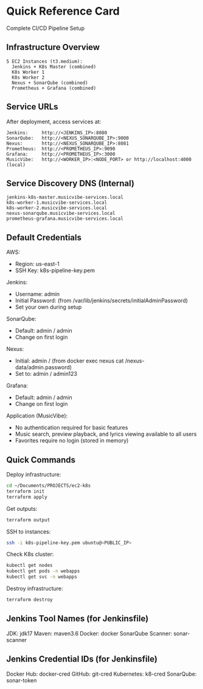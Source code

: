 # Quick Reference Card

Complete CI/CD Pipeline Setup

## Infrastructure Overview

```
5 EC2 Instances (t3.medium):
  Jenkins + K8s Master (combined)
  K8s Worker 1
  K8s Worker 2
  Nexus + SonarQube (combined)
  Prometheus + Grafana (combined)
```

## Service URLs

After deployment, access services at:

```
Jenkins:     http://<JENKINS_IP>:8080
SonarQube:   http://<NEXUS_SONARQUBE_IP>:9000
Nexus:       http://<NEXUS_SONARQUBE_IP>:8081
Prometheus:  http://<PROMETHEUS_IP>:9090
Grafana:     http://<PROMETHEUS_IP>:3000
MusicVibe:   http://<WORKER_IP>:<NODE_PORT> or http://localhost:4000 (local)
```

## Service Discovery DNS (Internal)

```
jenkins-k8s-master.musicvibe-services.local
k8s-worker-1.musicvibe-services.local
k8s-worker-2.musicvibe-services.local
nexus-sonarqube.musicvibe-services.local
prometheus-grafana.musicvibe-services.local
```

## Default Credentials

AWS:
- Region: us-east-1
- SSH Key: k8s-pipeline-key.pem

Jenkins:
- Username: admin
- Initial Password: (from /var/lib/jenkins/secrets/initialAdminPassword)
- Set your own during setup

SonarQube:
- Default: admin / admin
- Change on first login

Nexus:
- Initial: admin / (from docker exec nexus cat /nexus-data/admin.password)
- Set to: admin / admin123

Grafana:
- Default: admin / admin
- Change on first login

Application (MusicVibe):
- No authentication required for basic features
- Music search, preview playback, and lyrics viewing available to all users
- Favorites require no login (stored in memory)

## Quick Commands

Deploy infrastructure:
```bash
cd ~/Documents/PROJECTS/ec2-k8s
terraform init
terraform apply
```

Get outputs:
```bash
terraform output
```

SSH to instances:
```bash
ssh -i k8s-pipeline-key.pem ubuntu@<PUBLIC_IP>
```

Check K8s cluster:
```bash
kubectl get nodes
kubectl get pods -n webapps
kubectl get svc -n webapps
```

Destroy infrastructure:
```bash
terraform destroy
```

## Jenkins Tool Names (for Jenkinsfile)

JDK: jdk17
Maven: maven3.6
Docker: docker
SonarQube Scanner: sonar-scanner

## Jenkins Credential IDs (for Jenkinsfile)

Docker Hub: docker-cred
GitHub: git-cred
Kubernetes: k8-cred
SonarQube: sonar-token
